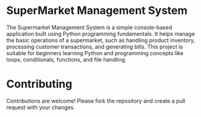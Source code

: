 # SuperMarket Management System

The Supermarket Management System is a simple console-based application built using Python programming fundamentals. 
It helps manage the basic operations of a supermarket, such as handling product inventory, processing
customer transactions, and generating bills. This project is suitable for beginners learning Python
and programming concepts like loops, conditionals, functions, and file handling.

# Contributing
Contributions are welcome! Please fork the repository and create a pull request with your changes.
